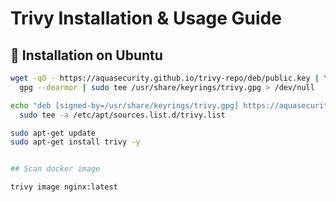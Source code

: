 # Trivy Installation & Usage Guide

## 🔧 Installation on Ubuntu

```bash
wget -qO - https://aquasecurity.github.io/trivy-repo/deb/public.key | \
  gpg --dearmor | sudo tee /usr/share/keyrings/trivy.gpg > /dev/null

echo "deb [signed-by=/usr/share/keyrings/trivy.gpg] https://aquasecurity.github.io/trivy-repo/deb generic main" | \
  sudo tee -a /etc/apt/sources.list.d/trivy.list

sudo apt-get update
sudo apt-get install trivy -y


## Scan docker image

trivy image nginx:latest
